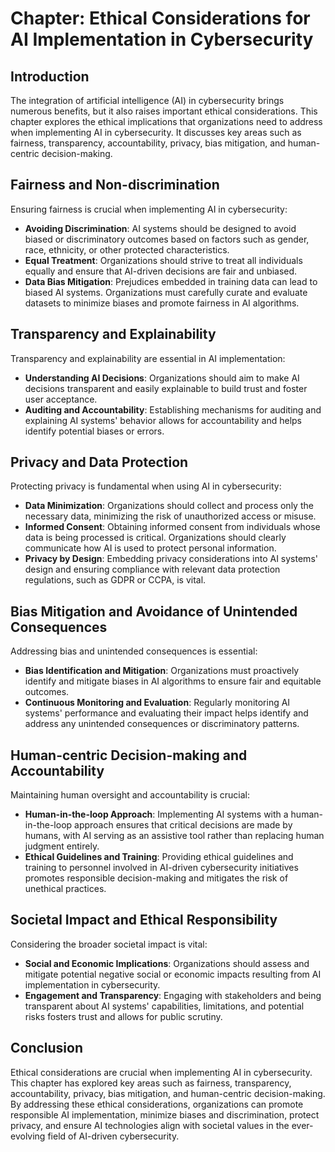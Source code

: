 Chapter: Ethical Considerations for AI Implementation in Cybersecurity
======================================================================

Introduction
------------

The integration of artificial intelligence (AI) in cybersecurity brings numerous benefits, but it also raises important ethical considerations. This chapter explores the ethical implications that organizations need to address when implementing AI in cybersecurity. It discusses key areas such as fairness, transparency, accountability, privacy, bias mitigation, and human-centric decision-making.

Fairness and Non-discrimination
-------------------------------

Ensuring fairness is crucial when implementing AI in cybersecurity:

* **Avoiding Discrimination**: AI systems should be designed to avoid biased or discriminatory outcomes based on factors such as gender, race, ethnicity, or other protected characteristics.
* **Equal Treatment**: Organizations should strive to treat all individuals equally and ensure that AI-driven decisions are fair and unbiased.
* **Data Bias Mitigation**: Prejudices embedded in training data can lead to biased AI systems. Organizations must carefully curate and evaluate datasets to minimize biases and promote fairness in AI algorithms.

Transparency and Explainability
-------------------------------

Transparency and explainability are essential in AI implementation:

* **Understanding AI Decisions**: Organizations should aim to make AI decisions transparent and easily explainable to build trust and foster user acceptance.
* **Auditing and Accountability**: Establishing mechanisms for auditing and explaining AI systems' behavior allows for accountability and helps identify potential biases or errors.

Privacy and Data Protection
---------------------------

Protecting privacy is fundamental when using AI in cybersecurity:

* **Data Minimization**: Organizations should collect and process only the necessary data, minimizing the risk of unauthorized access or misuse.
* **Informed Consent**: Obtaining informed consent from individuals whose data is being processed is critical. Organizations should clearly communicate how AI is used to protect personal information.
* **Privacy by Design**: Embedding privacy considerations into AI systems' design and ensuring compliance with relevant data protection regulations, such as GDPR or CCPA, is vital.

Bias Mitigation and Avoidance of Unintended Consequences
--------------------------------------------------------

Addressing bias and unintended consequences is essential:

* **Bias Identification and Mitigation**: Organizations must proactively identify and mitigate biases in AI algorithms to ensure fair and equitable outcomes.
* **Continuous Monitoring and Evaluation**: Regularly monitoring AI systems' performance and evaluating their impact helps identify and address any unintended consequences or discriminatory patterns.

Human-centric Decision-making and Accountability
------------------------------------------------

Maintaining human oversight and accountability is crucial:

* **Human-in-the-loop Approach**: Implementing AI systems with a human-in-the-loop approach ensures that critical decisions are made by humans, with AI serving as an assistive tool rather than replacing human judgment entirely.
* **Ethical Guidelines and Training**: Providing ethical guidelines and training to personnel involved in AI-driven cybersecurity initiatives promotes responsible decision-making and mitigates the risk of unethical practices.

Societal Impact and Ethical Responsibility
------------------------------------------

Considering the broader societal impact is vital:

* **Social and Economic Implications**: Organizations should assess and mitigate potential negative social or economic impacts resulting from AI implementation in cybersecurity.
* **Engagement and Transparency**: Engaging with stakeholders and being transparent about AI systems' capabilities, limitations, and potential risks fosters trust and allows for public scrutiny.

Conclusion
----------

Ethical considerations are crucial when implementing AI in cybersecurity. This chapter has explored key areas such as fairness, transparency, accountability, privacy, bias mitigation, and human-centric decision-making. By addressing these ethical considerations, organizations can promote responsible AI implementation, minimize biases and discrimination, protect privacy, and ensure AI technologies align with societal values in the ever-evolving field of AI-driven cybersecurity.
